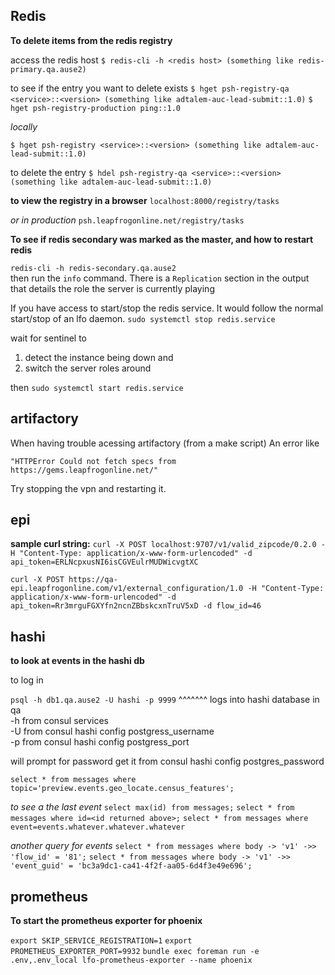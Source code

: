 ---
---
## Redis

**To delete items from the redis registry**

access the redis host
`$ redis-cli -h <redis host> (something like redis-primary.qa.ause2)`

to see if the entry you want to delete exists
`$ hget psh-registry-qa <service>::<version> (something like adtalem-auc-lead-submit::1.0)`
`$ hget psh-registry-production ping::1.0`

*locally*

`$ hget psh-registry <service>::<version> (something like adtalem-auc-lead-submit::1.0)`

to delete the entry
`$ hdel psh-registry-qa <service>::<version> (something like adtalem-auc-lead-submit::1.0)`

**to view the registry in a browser**
`localhost:8000/registry/tasks`

*or in production*
`psh.leapfrogonline.net/registry/tasks`

**To see if redis secondary was marked as the master, and how to restart redis**

`redis-cli -h redis-secondary.qa.ause2`  
then run the `info` command. 
There is a `Replication` section in the output that details the role the server is currently playing

If you have access to start/stop the redis service. It would follow the normal start/stop of an lfo daemon.
`sudo systemctl stop redis.service`

wait for sentinel to
 
1. detect the instance being down and 
2. switch the server roles around

then 
`sudo systemctl start redis.service`

## artifactory

When having trouble acessing artifactory (from a make script) An error like

`"HTTPError Could not fetch specs from https://gems.leapfrogonline.net/"`

Try stopping the vpn and restarting it.


## epi
**sample curl string:**
`curl -X POST localhost:9707/v1/valid_zipcode/0.2.0 -H "Content-Type: application/x-www-form-urlencoded" -d api_token=ERLNcpxusNI6isCGVEulrMUDWicvgtXC`

`curl -X POST https://qa-epi.leapfrogonline.com/v1/external_configuration/1.0 -H "Content-Type: application/x-www-form-urlencoded" -d api_token=Rr3mrguFGXYfn2ncnZBbskcxnTruV5xD -d flow_id=46`

## hashi

**to look at events in the hashi db**

to log in

`psql -h db1.qa.ause2 -U hashi -p 9999`
^^^^^^^ logs into hashi database in qa  
-h from consul services  
-U from consul hashi config postgress_username  
-p from consul hashi config postgress\_port  

will prompt for password get it from
consul hashi config postgres\_password

`select * from messages where topic='preview.events.geo_locate.census_features';`

*to see a the last event*
`select max(id) from messages;`
`select * from messages where id=<id returned above>;`
`select * from messages where event=events.whatever.whatever.whatever`

*another query for events*
`select * from messages where body -> 'v1' ->> 'flow_id' = '81';`
`select * from messages where body -> 'v1' ->> 'event_guid' = 'bc3a9dc1-ca41-4f2f-aa05-6d4f3e49e696';`


## prometheus
**To start the prometheus exporter for phoenix**

`export SKIP_SERVICE_REGISTRATION=1`
`export PROMETHEUS_EXPORTER_PORT=9932`
`bundle exec foreman run -e .env,.env_local lfo-prometheus-exporter --name phoenix`
